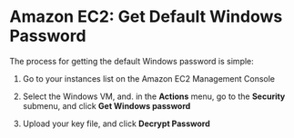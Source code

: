 <!--
SPDX-FileCopyrightText: 2021 Eli Array Minkoff

SPDX-License-Identifier: CC-BY-SA-4.0
-->

# Amazon EC2: Get Default Windows Password

The process for getting the default Windows password is simple:

1. Go to your instances list on the Amazon EC2 Management Console

2. Select the Windows VM, and. in the **Actions** menu, go to the **Security** submenu, and click **Get Windows password**

3. Upload your key file, and click **Decrypt Password**
